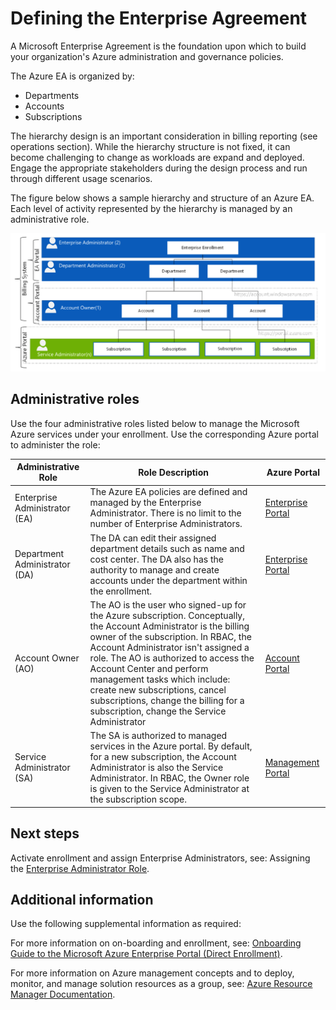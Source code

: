 # Defining the Enterprise Agreement


A Microsoft Enterprise Agreement is the foundation upon which to build your organization's Azure administration and governance policies.   


The Azure EA is organized by: 

  - Departments 
  - Accounts 
  - Subscriptions 


The hierarchy design is an important consideration in billing reporting (see operations section).  While the hierarchy structure is not fixed, it can become challenging to change as workloads are expand and deployed. Engage the appropriate stakeholders during the design 
process and run through different usage scenarios. 


The figure below shows a sample hierarchy and structure of an Azure EA.  Each level of activity represented by the hierarchy is managed by an administrative role. 


![Enrollment](https://github.com/alvarovitta/Enrollment-and-Subscription/blob/master/_images/Enrollment.PNG)




## Administrative roles 


Use the four administrative roles listed below to manage the Microsoft Azure services under your enrollment. Use the corresponding 
Azure portal to administer the role: 


| __Administrative Role__ | __Role Description__ | __Azure Portal__ |
|------------------------------|----------------------------|----------------------------|
| Enterprise Administrator (EA)   | The Azure EA policies are defined and managed by the Enterprise Administrator. There is no limit to the number of Enterprise Administrators.   | [Enterprise Portal](https://ea.azure.com/)|
| Department Administrator (DA)    | The DA can edit their assigned department details such as name and cost center. The DA also has the authority to manage and create accounts under the department within the enrollment.  |[Enterprise Portal](https://ea.azure.com/) |
| Account Owner (AO)    | The AO is the user who signed-up for the Azure subscription. Conceptually, the Account Administrator is the billing owner of the subscription. In RBAC, the Account Administrator isn't assigned a role. The AO is authorized to access the Account Center and perform management tasks which include: create new subscriptions, cancel subscriptions, change the billing for a subscription, change the Service Administrator  | [Account Portal](https://account.azure.com/)|  
| Service Administrator (SA)    | The SA is authorized to managed services in the Azure portal. By default, for a new subscription, the Account Administrator is also the Service Administrator. In RBAC, the Owner role is given to the Service Administrator at the subscription scope. | [Management Portal](https://portal.azure.com/) |



 

## Next steps 


Activate enrollment and assign Enterprise Administrators, see:  Assigning the [Enterprise Administrator Role](1.1-Assigning-the-Enterprise-Administrator-Role.md). 



## Additional information 


Use the following supplemental information as required: 




For more information on on-boarding and enrollment, see: [Onboarding Guide to the Microsoft Azure Enterprise Portal (Direct Enrollment)](https://eaportalonboardingvideos.blob.core.windows.net/onboardingvideos/AzureDirectEACustomerOnboardingGuide_En.pdf). 


For more information on Azure management concepts and to deploy, monitor, and manage solution resources as a group, see:  [Azure 
Resource Manager Documentation](https://docs.microsoft.com/en-us/azure/azure-resource-manager/). 


 
